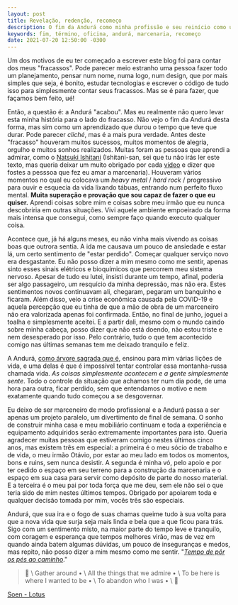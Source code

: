 ```yaml
---
layout: post
title: Revelação, redenção, recomeço
description: O fim da Andurá como minha profissão e seu reinício como um projeto pessoal.
keywords: fim, término, oficina, andurá, marcenaria, recomeço
date: 2021-07-20 12:50:00 -0300
---
```


Um dos motivos de eu ter começado a escrever este blog foi para contar dos meus "fracassos". Pode parecer meio estranho uma pessoa fazer todo um planejamento, pensar num nome, numa logo, num design, que por mais simples que seja, é bonito, estudar tecnologias e escrever o código de tudo isso para simplesmente contar seus fracassos. Mas se é para fazer, que façamos bem feito, ué!

Então, a questão é: a Andurá "acabou". Mas eu realmente não quero levar esta minha história para o lado do fracasso. Não vejo o fim da Andurá desta forma, mas sim como um aprendizado que durou o tempo que teve que durar. Pode parecer *cliché*, mas é a mais pura verdade. Antes deste "fracasso" houveram muitos sucessos, muitos momentos de alegria, orgulho e muitos sonhos realizados. Muitas foram as pessoas que aprendi a admirar, como o [Natsuki Ishitani](https://tecori.com/) (Ishitani-san, sei que tu não irás ler este texto, mas queria deixar um muito obrigado por cada [vídeo](https://www.youtube.com/channel/UC7FkqjV8SU5I8FCHXQSQe9Q) e dizer que fostes a pesssoa que fez eu amar a marcenaria). Houveram vários momentos no qual eu colocava um *heavy metal* / *hard rock* / progressivo para ouvir e esquecia da vida lixando tábuas, entrando num perfeito fluxo mental. **Muita superação e provação que sou capaz de fazer o que eu quiser.** Aprendi coisas sobre mim e coisas sobre meu irmão que eu nunca descobriria em outras situações. Vivi aquele ambiente empoeirado da forma mais intensa que consegui, como sempre faço quando executo qualquer coisa.

Acontece que, já há alguns meses, eu não vinha mais vivendo as coisas boas que outrora sentia. A ida me causava um pouco de ansiedade e estar lá, um certo sentimento de "estar perdido". Começar qualquer serviço novo era desgastante. Eu não posso dizer a mim mesmo como me sentir, apenas sinto esses sinais elétricos e bioquímicos que percorrem meu sistema nervoso. Apesar de tudo eu lutei, insisti durante um tempo, afinal, poderia ser algo passageiro, um resquício da minha depressão, mas não era. Estes sentimentos novos continuavam ali, chegaram, pegaram um banquinho e ficaram. Além disso, veio a crise econômica causada pela COVID-19 e aquela percepção que eu tinha de que a mão de obra de um marceneiro não era valorizada apenas foi confirmada. Então, no final de junho, joguei a toalha e simplesmente aceitei. E a partir dali, mesmo com o mundo caindo sobre minha cabeça, posso dizer que não está doendo, não estou triste e nem desesperado por isso. Pelo contrário, tudo o que tem acontecido comigo nas últimas semanas tem me deixado tranquilo e feliz.

A Andurá, [como árvore sagrada que é](https://pt.wikipedia.org/wiki/Andur%C3%A1), ensinou para mim várias lições de vida, e uma delas é que é impossível tentar controlar essa montanha-russa chamada vida. *As coisas simplesmente acontecem e a gente simplesmente sente*. Todo o controle da situação que achamos ter num dia pode, de uma hora para outra, ficar perdido, sem que entendamos o motivo e nem exatamente quando tudo começou a se desgovernar.

Eu deixo de ser marceneiro de modo profissional e a Andurá passa a ser apenas um projeto paralelo, um divertimento de final de semana. O sonho de construir minha casa e meu mobiliário continuam e toda a experiência e equipamento adquiridos serão extremamente importantes para isto.  Queria agradecer muitas pessoas que estiveram comigo nestes últimos cinco anos, mas existem três em especial: a primeira é o meu sócio de trabalho e de vida, o meu irmão Otávio, por estar ao meu lado em todos os momentos, bons e ruins, sem nunca desistir. A segunda é  minha vó, pelo apoio e por ter cedido o espaço em seu terreno para a construção da marcenaria e o espaço em sua casa para servir como depósito de parte do nosso material. E a terceira é o meu pai por toda força que me deu, sem ele não sei o que teria sido de mim nestes últimos tempos. Obrigado por apoiarem toda e qualquer decisão tomada por mim, vocês três são especiais.

Andurá, que sua ira e o fogo de suas chamas queime tudo à sua volta para que a nova vida que surja seja mais linda e bela que a que ficou para trás. Sigo com um sentimento misto, na maior parte do tempo leve e tranquilo, com coragem e esperança que tempos melhores virão, mas de vez em quando ainda batem algumas dúvidas, um pouco de inseguranças e medos, mas repito, não posso dizer a mim mesmo como me sentir. "*[Tempo de pôr os pés ao caminho](https://pt.wikipedia.org/wiki/A_Torre_Negra)*."

> &#127932; \\
Gather around • \\
All the things that we admire • \\
To be here is where I wanted to be • \\
To abandon who I was • \\
&#127932;

[Soen - Lotus](https://www.youtube.com/watch?v=qLSh0E0Rikc)
